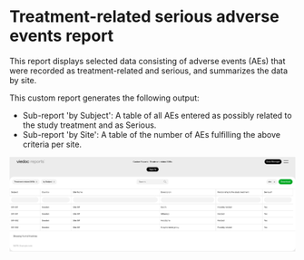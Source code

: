 # Treatment-related serious adverse events report

This report displays selected data consisting of adverse events (AEs) that were recorded as treatment-related and serious, and summarizes the data by site.

This custom report generates the following output:
- Sub-report 'by Subject': A table of all AEs entered as possibly related to the study treatment and as Serious.
- Sub-report 'by Site': A table of the number of AEs fulfilling the above criteria per site.

![treatment_related_output_table](/docs/assets/treatment_related_saes2.png?raw=true)

